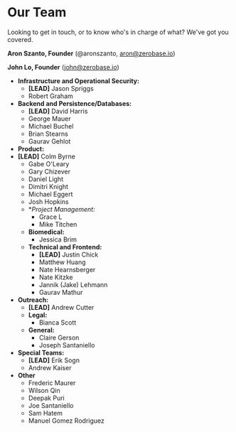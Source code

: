 # Our Team
Looking to get in touch, or to know who's in charge of what? We've got you covered.

**Aron Szanto, Founder** (@aronszanto, aron@zerobase.io)

**John Lo, Founder** (john@zerobase.io)

<!--- Comments are for the row ABOVE the comment --->

* **Infrastructure and Operational Security:**
    * **\[LEAD\]** Jason Spriggs
    * Robert Graham
* **Backend and Persistence/Databases:**
    * **\[LEAD\]** David Harris
    * George Mauer
    * Michael Buchel
    * Brian Stearns
    <!--- Not in sheet 3/17/20 4:45 CDT --->
    * Gaurav Gehlot
    <!--- Not in sheet 3/17/20 4:55 CDT --->
* **Product:**
 * **\[LEAD\]** Colm Byrne
    * Gabe O'Leary
    * Gary Chizever
    * Daniel Light
    * Dimitri Knight
    * Michael Eggert
    * Josh Hopkins
    * **Project Management:*
        * Grace L
        * Mike Titchen
    * **Biomedical:**
        * Jessica Brim
    * **Technical and Frontend:**
        * **\[LEAD\]** Justin Chick
        * Matthew Huang
        * Nate Hearnsberger
        * Nate Kitzke
        * Jannik (Jake) Lehmann
        * Gaurav Mathur
* **Outreach:**
    * **\[LEAD\]** Andrew Cutter
    * **Legal:**
        * Bianca Scott
    * **General:**
        * Claire Gerson
        * Joseph Santaniello
* **Special Teams:**
    * **\[LEAD\]** Erik Sogn
    * Andrew Kaiser
* **Other**
    * Frederic Maurer
    * Wilson Qin
    * Deepak Puri
    * Joe Santaniello
    * Sam Hatem
    * Manuel Gomez Rodriguez

